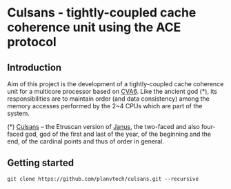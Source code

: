 # Culsans - tightly-coupled cache coherence unit using the ACE protocol

## Introduction

Aim of this project is the development of a tightly-coupled cache coherence unit for a multicore processor based on [CVA6](https://github.com/openhwgroup/cva6).
Like the ancient god (*), its responsibilities are to maintain order (and data consistency) among the memory accesses performed by the 2~4 CPUs which are part of the system.

(*) [Culsans](https://en.wikipedia.org/wiki/Culsans) – the Etruscan version of [Janus](https://en.wikipedia.org/wiki/Janus), the two-faced and also four-faced god, god of the first and last of the year, of the beginning and the end, of the cardinal points and thus of order in general.

## Getting started

```
git clone https://github.com/planvtech/culsans.git --recursive
```

